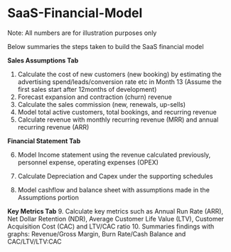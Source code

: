 # SaaS-Financial-Model

Note: All numbers are for illustration purposes only

Below summaries the steps taken to build the SaaS financial model

**Sales Assumptions Tab**
1.	Calculate the cost of new customers (new booking) by estimating the advertising spend/leads/conversion rate etc in Month 13 (Assume the first sales start after 12months of development)  
2.	Forecast expansion and contraction (churn) revenue
3.	Calculate the sales commission (new, renewals, up-sells)
4.	Model total active customers, total bookings, and recurring revenue
5.	Calculate revenue with monthly recurring revenue (MRR) and annual recurring revenue (ARR)

**Financial Statement Tab**

6.	Model Income statement using the revenue calculated previously, personnel expense, operating expenses (OPEX)

7.	Calculate Depreciation and Capex under the supporting schedules

8.	Model cashflow and balance sheet with assumptions made in the Assumptions portion

**Key Metrics Tab**
9.	Calculate key metrics such as Annual Run Rate (ARR), Net Dollar Retention (NDR), Average Customer Life Value (LTV), Customer Acquisition Cost (CAC) and LTV/CAC ratio
10.	Summaries findings with graphs: Revenue/Gross Margin, Burn Rate/Cash Balance and CAC/LTV/LTV:CAC 
